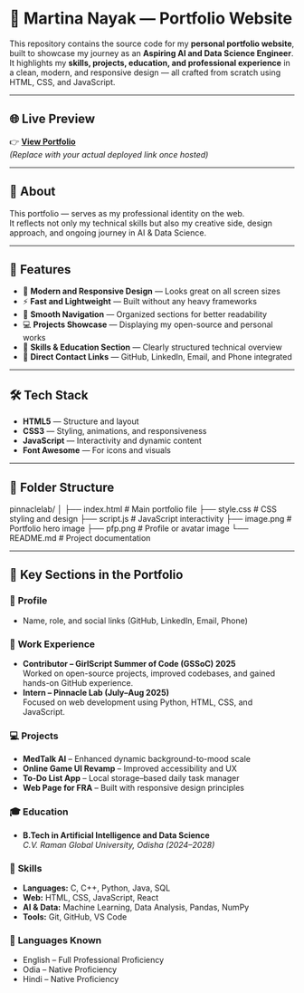 # 💼 Martina Nayak — Portfolio Website

This repository contains the source code for my **personal portfolio website**, built to showcase my journey as an **Aspiring AI and Data Science Engineer**.  
It highlights my **skills, projects, education, and professional experience** in a clean, modern, and responsive design — all crafted from scratch using HTML, CSS, and JavaScript.

---

## 🌐 Live Preview
👉 **[View Portfolio](https://martina-stack.github.io/pinnaclelab)**  
*(Replace with your actual deployed link once hosted)*  

---

## 🧠 About
This portfolio — serves as my professional identity on the web.  
It reflects not only my technical skills but also my creative side, design approach, and ongoing journey in AI & Data Science.

---

## 🚀 Features
- 🎨 **Modern and Responsive Design** — Looks great on all screen sizes  
- ⚡ **Fast and Lightweight** — Built without any heavy frameworks  
- 🧭 **Smooth Navigation** — Organized sections for better readability  
- 💻 **Projects Showcase** — Displaying my open-source and personal works  
- 🧠 **Skills & Education Section** — Clearly structured technical overview  
- 📩 **Direct Contact Links** — GitHub, LinkedIn, Email, and Phone integrated  

---

## 🛠️ Tech Stack
- **HTML5** — Structure and layout  
- **CSS3** — Styling, animations, and responsiveness  
- **JavaScript** — Interactivity and dynamic content  
- **Font Awesome** — For icons and visuals  

---

## 📂 Folder Structure
pinnaclelab/
│
├── index.html # Main portfolio file
├── style.css # CSS styling and design
├── script.js # JavaScript interactivity
├── image.png # Portfolio hero image
├── pfp.png # Profile or avatar image
└── README.md # Project documentation


---

## 📸 Key Sections in the Portfolio
### 🧩 **Profile**
- Name, role, and social links (GitHub, LinkedIn, Email, Phone)

### 💼 **Work Experience**
- **Contributor – GirlScript Summer of Code (GSSoC) 2025**  
  Worked on open-source projects, improved codebases, and gained hands-on GitHub experience.
- **Intern – Pinnacle Lab (July–Aug 2025)**  
  Focused on web development using Python, HTML, CSS, and JavaScript.

### 💻 **Projects**
- **MedTalk AI** – Enhanced dynamic background-to-mood scale  
- **Online Game UI Revamp** – Improved accessibility and UX  
- **To-Do List App** – Local storage–based daily task manager  
- **Web Page for FRA** – Built with responsive design principles  

### 🎓 **Education**
- **B.Tech in Artificial Intelligence and Data Science**  
  *C.V. Raman Global University, Odisha (2024–2028)*  

### 🧠 **Skills**
- **Languages:** C, C++, Python, Java, SQL  
- **Web:** HTML, CSS, JavaScript, React  
- **AI & Data:** Machine Learning, Data Analysis, Pandas, NumPy  
- **Tools:** Git, GitHub, VS Code  

### 💬 **Languages Known**
- English – Full Professional Proficiency  
- Odia – Native Proficiency  
- Hindi – Native Proficiency  


